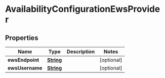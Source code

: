 

# AvailabilityConfigurationEwsProvider


## Properties

| Name | Type | Description | Notes |
|------------ | ------------- | ------------- | -------------|
|**ewsEndpoint** | [**String**](String.md) |  |  [optional] |
|**ewsUsername** | [**String**](String.md) |  |  [optional] |



